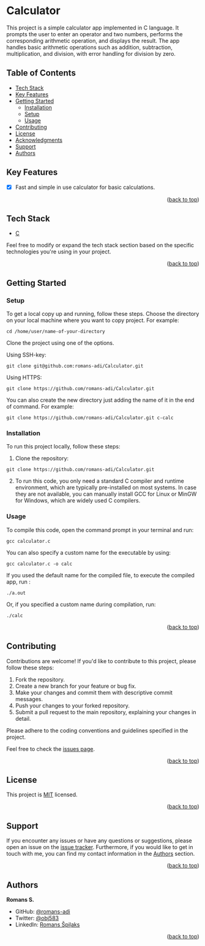 <a name="readme-top"></a>

<!-- PROJECT DESCRIPTION -->

# <a name="about-project">Calculator</a>

This project is a simple calculator app implemented in C language. It prompts the user to enter an operator and two numbers, performs the corresponding arithmetic operation, and displays the result. The app handles basic arithmetic operations such as addition, subtraction, multiplication, and division, with error handling for division by zero.
<!-- TABLE OF CONTENTS -->

## Table of Contents

- [Tech Stack ](#tech-stack-)
- [Key Features ](#key-features-)
- [Getting Started ](#-getting-started-)
  - [Installation](#installation)
  - [Setup](#setup)
  - [Usage](#usage)
- [Contributing ](#-contributing-)
- [License ](#-license-)
- [Acknowledgments ](#-acknowledgments-)
- [Support ](#️-support-)
- [Authors ](#-authors-)

<!-- Features -->

## Key Features <a name="key-features"></a>

 - [x] Fast and simple in use calculator for basic calculations.

<p align="right">(<a href="#readme-top">back to top</a>)</p>

<!-- TECH STACK -->

## Tech Stack <a name="tech-stack"></a>

  <ul>
     <li><a href="https://en.cppreference.com/w/c">C</a></li>
  </ul>

Feel free to modify or expand the tech stack section based on the specific technologies you're using in your project.

<p align="right">(<a href="#readme-top">back to top</a>)</p>

<!-- LIVE DEMO -->

<!-- ## :rocket: Live Demo <a name="live-demo"></a>

- [Here is a Live Demo of this project]()

<p align="right">(<a href="#readme-top">back to top</a>)</p> -->

<!-- GETTING STARTED -->

## Getting Started <a name="getting-started"></a>

### Setup <a name="setup"></a>

To get a local copy up and running, follow these steps.
Choose the directory on your local machine where you want to copy project. For example:

```
cd /home/user/name-of-your-directory
```

Clone the project using one of the options.

Using SSH-key:

```
git clone git@github.com:romans-adi/Calculator.git
```

Using HTTPS:

```
git clone https://github.com/romans-adi/Calculator.git
```

You can also create the new directory just adding the name of it in the end of command. For example:

```
git clone https://github.com/romans-adi/Calculator.git c-calc
```

### Installation <a name="installation"></a>

To run this project locally, follow these steps:

1. Clone the repository:

```
git clone https://github.com/romans-adi/Calculator.git
```

2. To run this code, you only need a standard C compiler and runtime environment, which are typically pre-installed on most systems.
In case they are not available, you can manually install GCC for Linux or MinGW for Windows, which are widely used C compilers.

### Usage <a name="usage"></a>

To compile this code, open the command prompt in your terminal and run:
```
gcc calculator.c
```
You can also specify a custom name for the executable by using:
```
gcc calculator.c -o calc
```

If you used the default name for the compiled file, to execute the compiled app, run :
```
./a.out
```

Or, if you specified a custom name during compilation, run:
```
./calc
```

<p align="right">(<a href="#readme-top">back to top</a>)</p>

<!-- CONTRIBUTING -->

## Contributing <a name="contributing"></a>

Contributions are welcome! If you'd like to contribute to this project, please follow these steps:

1. Fork the repository.
2. Create a new branch for your feature or bug fix.
3. Make your changes and commit them with descriptive commit messages.
4. Push your changes to your forked repository.
5. Submit a pull request to the main repository, explaining your changes in detail.

Please adhere to the coding conventions and guidelines specified in the project.

Feel free to check the [issues page](../../issues/).

<p align="right">(<a href="#readme-top">back to top</a>)</p>

<!-- LICENSE -->

## License <a name="license"></a>

This project is [MIT](LICENSE) licensed.

<p align="right">(<a href="#readme-top">back to top</a>)</p>

<!-- SUPPORT -->

## Support <a name="support"></a>

If you encounter any issues or have any questions or suggestions, please open an issue on the [issue tracker](../../issues/).
Furthermore, if you would like to get in touch with me, you can find my contact information in the <a href="#authors">Authors</a> section.

<p align="right">(<a href="#readme-top">back to top</a>)</p>

<!-- AUTHORS -->

## Authors <a name="authors"></a>

**Romans S.**

- GitHub: [@romans-adi](https://github.com/romans-adi/)
- Twitter: [@obj583](https://twitter.com/obj583/)
- LinkedIn: [Romans Špiļaks](https://www.linkedin.com/in/obj513/)

<p align="right">(<a href="#readme-top">back to top</a>)</p>
